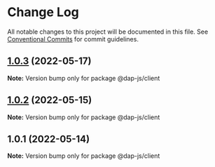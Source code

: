 # Change Log

All notable changes to this project will be documented in this file.
See [Conventional Commits](https://conventionalcommits.org) for commit guidelines.

## [1.0.3](https://github.com/dkonasov/dap-js/compare/@dap-js/client@1.0.2...@dap-js/client@1.0.3) (2022-05-17)

**Note:** Version bump only for package @dap-js/client





## [1.0.2](https://github.com/dkonasov/dap-js/compare/@dap-js/client@1.0.1...@dap-js/client@1.0.2) (2022-05-15)

**Note:** Version bump only for package @dap-js/client





## 1.0.1 (2022-05-14)

**Note:** Version bump only for package @dap-js/client
